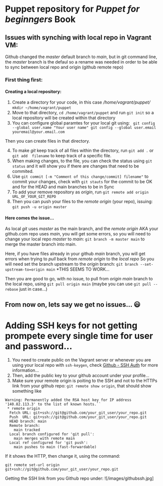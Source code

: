 # Puppet repository for _Puppet for beginngers_ Book
## Issues with synching with local repo in Vagrant VM:
Github changed the _master_ default branch to _main_, but in git command line, the _master_ branch is the defaul
so a rename was needed in order to be able to sync between local repo and origin (github remote repo)

### First thing first:
#### Creating a local repository:
1. Create a directory for your code, in this case _/home/vagrant/puppet/_  ``` mkdir ~/home/vagrant/puppet ```
2. Move to that directory, ``cd /home/vagrant/puppet`` and run ``git init`` so a local repository will be created within that directory
3. You can configure global paramtes for your local git using: 
`` git config --global user.name "Your user name"
git config --global user.email youremail@your.email.com``

Then you can create files in that directory. 

4. To make _git_ keep track of all files within the directory, run ``git add .`` or ``git add  filename`` to keep track of a specific file.
5. When making changes, to the file, you can check the status using ``git status`` and it will show you if there are changes that need to be commited.
6. Use ``git commit [-m "Comment of this change/commit] filename"`` to commit your changes, check with ``git stauts`` for the commit to be OK and for the HEAD and main branches to be in Sync
7. To add your remove repository as _origin_, run ``git remote add origin URL_OF_YOUR_GIT_REPO``
8. Then you can push your files to the _remote origin_ (your repo), issuing: ``git push -u origin master``

#### Here comes the issue...
As local _git_ uses _master_ as the main branch, and the _remote origin_ AKA your github.com repo uses _main_, you will get some errors, so you will need to change your local repo _master_ to _main_:
``git branch -m master main`` to merge the master branch into main.

Here, if you have files already in your github _main_ branch, you will get errors when trying to *pull* back from _remote origin_ to the _local repo_
So you will need set the branch upstream to the _origin_ branch: ``git branch --set-upstream-to=origin main`` *THIS SEEMS TO WORK...

Then you are good to go, with no issue, to pull from _origin main_ branch to the local repo, using ``git pull origin main`` (maybe you can use  ``git pull --rebase`` just in case...)

## From now on, lets say we get no issues... :smiley:

# Adding SSH keys for not getting prompete every single time for user and password... 

1. You need to create public on the Vagrant server or whenever you are using your local repo with ``ssh-keygen``, check [Github - SSH Auth](https://docs.github.com/en/github/authenticating-to-github/connecting-to-github-with-ssh/generating-a-new-ssh-key-and-adding-it-to-the-ssh-agent#about-ssh-key-generation) for more information...
2. Then, add the public key to your github account under your profile...
3. Make sure your remote origin is poiting to the SSH and not to the HTTPs link from your github repo: ``git remote show origin``, that should show something like 

```
Warning: Permanently added the RSA host key for IP address '140.82.113.3' to the list of known hosts.``
 * remote origin
  Fetch URL: git+ssh://git@github.com/your_git_user/your_repo.git
  Push  URL: git+ssh://git@github.com/your_git_user/your_repo.git
  HEAD branch: main
  Remote branch:
    main tracked
  Local branch configured for 'git pull':
    main merges with remote main
  Local ref configured for 'git push':
    main pushes to main (fast-forwardable)
```
If it shows the HTTP, then change it, using the command:
``` 
git remote set-url origin git+ssh://git@github.com/your_git_user/your_repo.git
```
Getting the SSH link from you Github repo under:
![/images/githubssh.jpg]
